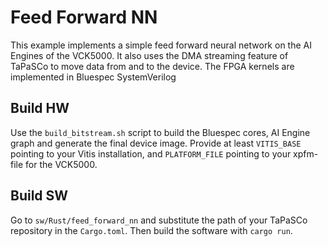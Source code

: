 # Feed Forward NN

This example implements a simple feed forward neural network on the AI Engines of the VCK5000. It also uses the DMA streaming feature of TaPaSCo to move data from and to the device. The FPGA kernels are implemented in Bluespec SystemVerilog

## Build HW

Use the ```build_bitstream.sh``` script to build the Bluespec cores, AI Engine graph and generate the final device image. Provide at least ```VITIS_BASE``` pointing to your Vitis installation, and ```PLATFORM_FILE``` pointing to your xpfm-file for the VCK5000.

## Build SW

Go to ```sw/Rust/feed_forward_nn``` and substitute the path of your TaPaSCo repository in the ```Cargo.toml```. Then build the software with ```cargo run```.
